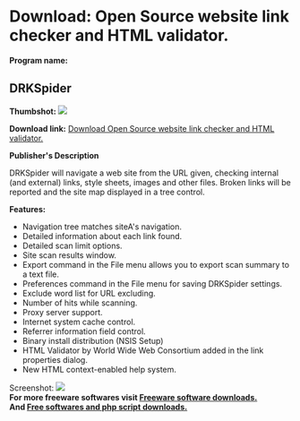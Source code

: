 # Download: Open Source website link checker and HTML validator.

**Program name:**

## DRKSpider

  
**Thumbshot:** ![](http://www.freewarefiles.com/screenshot/drkspider_md.gif)   
  
**Download link:** [Download Open Source website link checker and HTML validator.](http://freesoftwares.boysofts.com/DRKSpider_program_8417.html)  
  


**Publisher's Description**  
  


DRKSpider will navigate a web site from the URL given, checking internal (and external) links, style sheets, images and other files. Broken links will be reported and the site map displayed in a tree control. 

**Features:**

  * Navigation tree matches siteA's navigation. 
  * Detailed information about each link found. 
  * Detailed scan limit options. 
  * Site scan results window. 
  * Export command in the File menu allows you to export scan summary to a text file. 
  * Preferences command in the File menu for saving DRKSpider settings. 
  * Exclude word list for URL excluding. 
  * Number of hits while scanning. 
  * Proxy server support. 
  * Internet system cache control. 
  * Referrer information field control. 
  * Binary install distribution (NSIS Setup) 
  * HTML Validator by World Wide Web Consortium added in the link properties dialog. 
  * New HTML context-enabled help system. 

  
  
Screenshot: ![](http://www.freewarefiles.com/screenshot/drkspider.gif)   
**For more freeware softwares visit [Freeware software downloads.](http://freesoftwares.boysofts.com/)**   
**And [Free softwares and php script downloads.](http://www.boysofts.com/)**
